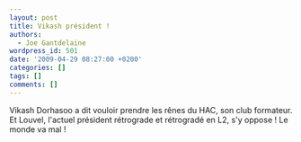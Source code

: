 ```yaml
---
layout: post
title: Vikash président !
authors:
  - Joe Gantdelaine
wordpress_id: 501
date: '2009-04-29 08:27:00 +0200'
categories: []
tags: []
comments: []
---
```

Vikash Dorhasoo a dit vouloir prendre les rênes du HAC, son club formateur. Et Louvel, l'actuel président rétrograde et rétrogradé en L2, s'y oppose ! Le monde va mal !
